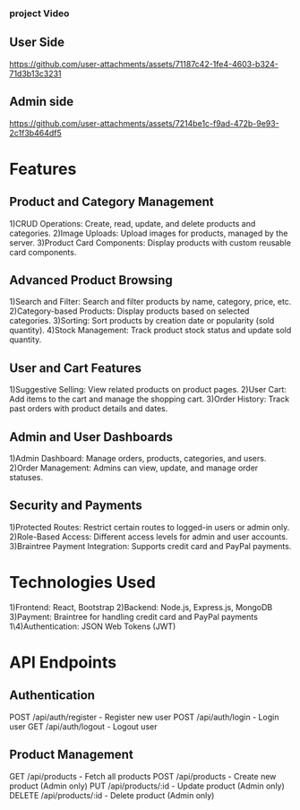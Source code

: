 ### project Video
## User Side
https://github.com/user-attachments/assets/71187c42-1fe4-4603-b324-71d3b13c3231
## Admin side

https://github.com/user-attachments/assets/7214be1c-f9ad-472b-9e93-2c1f3b464df5

# Features

## Product and Category Management
1)CRUD Operations: Create, read, update, and delete products and categories.
2)Image Uploads: Upload images for products, managed by the server.
3)Product Card Components: Display products with custom reusable card components.

## Advanced Product Browsing
1)Search and Filter: Search and filter products by name, category, price, etc.
2)Category-based Products: Display products based on selected categories.
3)Sorting: Sort products by creation date or popularity (sold quantity).
4)Stock Management: Track product stock status and update sold quantity.

## User and Cart Features
1)Suggestive Selling: View related products on product pages.
2)User Cart: Add items to the cart and manage the shopping cart.
3)Order History: Track past orders with product details and dates.

## Admin and User Dashboards
1)Admin Dashboard: Manage orders, products, categories, and users.
2)Order Management: Admins can view, update, and manage order statuses.

## Security and Payments
1)Protected Routes: Restrict certain routes to logged-in users or admin only.
2)Role-Based Access: Different access levels for admin and user accounts.
3)Braintree Payment Integration: Supports credit card and PayPal payments.

# Technologies Used


1)Frontend: React, Bootstrap
2)Backend: Node.js, Express.js, MongoDB
3)Payment: Braintree for handling credit card and PayPal payments
1\4)Authentication: JSON Web Tokens (JWT)

# API Endpoints

## Authentication
POST /api/auth/register - Register new user
POST /api/auth/login - Login user
GET /api/auth/logout - Logout user

## Product Management
GET /api/products - Fetch all products
POST /api/products - Create new product (Admin only)
PUT /api/products/:id - Update product (Admin only)
DELETE /api/products/:id - Delete product (Admin only)


